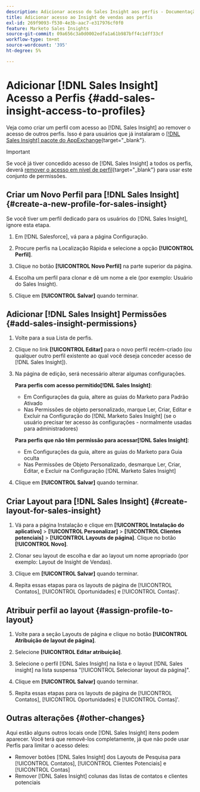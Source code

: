 ```yaml
---
description: Adicionar acesso do Sales Insight aos perfis - Documentação do Marketo - Documentação do produto
title: Adicionar acesso ao Insight de vendas aos perfis
exl-id: 269f9093-f530-4e3b-aac7-e317976cf0f0
feature: Marketo Sales Insights
source-git-commit: 09a656c3a0d0002edfa1a61b987bff4c1dff33cf
workflow-type: tm+mt
source-wordcount: '395'
ht-degree: 5%

---
```


# Adicionar [!DNL Sales Insight] Acesso a Perfis {#add-sales-insight-access-to-profiles}

Veja como criar um perfil com acesso ao [!DNL Sales Insight] ao remover o acesso de outros perfis. Isso é para usuários que já instalaram o [[!DNL Sales Insight] pacote do AppExchange](/help/marketo/product-docs/marketo-sales-insight/msi-for-salesforce/installation/install-marketo-sales-insight-package-in-salesforce-appexchange.md){target="_blank"}.

>[!IMPORTANT]
>
>Se você já tiver concedido acesso de [!DNL Sales Insight] a todos os perfis, deverá [remover o acesso em nível de perfil](/help/marketo/product-docs/marketo-sales-insight/msi-for-salesforce/configuration/remove-sales-insight-access.md){target="_blank"} para usar este conjunto de permissões.

## Criar um Novo Perfil para [!DNL Sales Insight] {#create-a-new-profile-for-sales-insight}

Se você tiver um perfil dedicado para os usuários do [!DNL Sales Insight], ignore esta etapa.

1. Em [!DNL Salesforce], vá para a página Configuração.

1. Procure perfis na Localização Rápida e selecione a opção **[!UICONTROL Perfil]**.

1. Clique no botão **[!UICONTROL Novo Perfil]** na parte superior da página.

1. Escolha um perfil para clonar e dê um nome a ele (por exemplo: Usuário do Sales Insight).

1. Clique em **[!UICONTROL Salvar]** quando terminar.

## Adicionar [!DNL Sales Insight] Permissões {#add-sales-insight-permissions}

1. Volte para a sua Lista de perfis.

1. Clique no link **[!UICONTROL Editar]** para o novo perfil recém-criado (ou qualquer outro perfil existente ao qual você deseja conceder acesso de [!DNL Sales Insight]).

1. Na página de edição, será necessário alterar algumas configurações.

   **Para perfis com acesso permitido[!DNL Sales Insight]**:

   * Em Configurações da guia, altere as guias do Marketo para Padrão Ativado
   * Nas Permissões de objeto personalizado, marque Ler, Criar, Editar e Excluir na Configuração do [!DNL Marketo Sales Insight] (se o usuário precisar ter acesso às configurações - normalmente usadas para administradores)

   **Para perfis que não têm permissão para acessar[!DNL Sales Insight]**:

   * Em Configurações da guia, altere as guias do Marketo para Guia oculta
   * Nas Permissões de Objeto Personalizado, desmarque Ler, Criar, Editar, e Excluir na Configuração [!DNL Marketo Sales Insight]

1. Clique em **[!UICONTROL Salvar]** quando terminar.

## Criar Layout para [!DNL Sales Insight] {#create-layout-for-sales-insight}

1. Vá para a página Instalação e clique em **[!UICONTROL Instalação do aplicativo]** > **[!UICONTROL Personalizar]** > **[!UICONTROL Clientes potenciais]** > **[!UICONTROL Layouts de página]**. Clique no botão **[!UICONTROL Novo]**.

1. Clonar seu layout de escolha e dar ao layout um nome apropriado (por exemplo: Layout de Insight de Vendas).

1. Clique em **[!UICONTROL Salvar]** quando terminar.

1. Repita essas etapas para os layouts de página de [!UICONTROL Contatos], [!UICONTROL Oportunidades] e [!UICONTROL Contas]&#39;.

## Atribuir perfil ao layout {#assign-profile-to-layout}

1. Volte para a seção Layouts de página e clique no botão **[!UICONTROL Atribuição de layout de página]**.

1. Selecione **[!UICONTROL Editar atribuição]**.

1. Selecione o perfil [!DNL Sales Insight] na lista e o layout [!DNL Sales insight] na lista suspensa &quot;[!UICONTROL Selecionar layout da página]&quot;.

1. Clique em **[!UICONTROL Salvar]** quando terminar.

1. Repita essas etapas para os layouts de página de [!UICONTROL Contatos], [!UICONTROL Oportunidades] e [!UICONTROL Contas]&#39;.

## Outras alterações {#other-changes}

Aqui estão alguns outros locais onde [!DNL Sales Insight] itens podem aparecer. Você terá que removê-los completamente, já que não pode usar Perfis para limitar o acesso deles:

* Remover botões [!DNL Sales Insight] dos Layouts de Pesquisa para [!UICONTROL Contatos], [!UICONTROL Clientes Potenciais] e [!UICONTROL Contas]
* Remover [!DNL Sales Insight] colunas das listas de contatos e clientes potenciais
